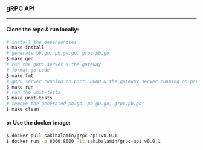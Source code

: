 ### gRPC API

---
#### Clone the repo & run locally:
```bash
# install the dependencies
$ make install
# generate pb.go, pb.gw.go, grpc.pb.go
$ make gen
# run the gRPC server & the gateway
# format go code
$ make fmt
# gRPC server running on port: 8080 & the gateway server running on port: 8000
$ make run
# run the unit-tests
$ make unit-tests
# remove the generated pb.go, pb.gw.go, grpc.pb.go
$ make clean
```

#### or Use the docker image:
```bash
$ docker pull sakibalamin/grpc-api:v0.0.1
$ docker run -p 8000:8000 -it sakibalamin/grpc-api:v0.0.1
```
